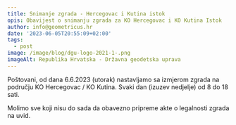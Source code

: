 ```yaml
---
title: Snimanje zgrada - Hercegovac i Kutina istok
opis: Obavijest o snimanju zgrada za KO Hercegovac i KO Kutina Istok
author: info@geometricus.hr
date: '2023-06-05T20:55:09+02:00'
tags:
  - post
image: /image/blog/dgu-logo-2021-1-.png
imageAlt: Republika Hrvatska - Državna geodetska uprava
---
```

P﻿oštovani, od dana 6.6.2023 (utorak) nastavljamo sa izmjerom zgrada na području KO Hercegovac / KO Kutina. Svaki dan (izuzev nedjelje) od 8 do 18 sati.



M﻿olimo sve koji nisu do sada da obavezno pripreme akte o legalnosti zgrada na uvid.
